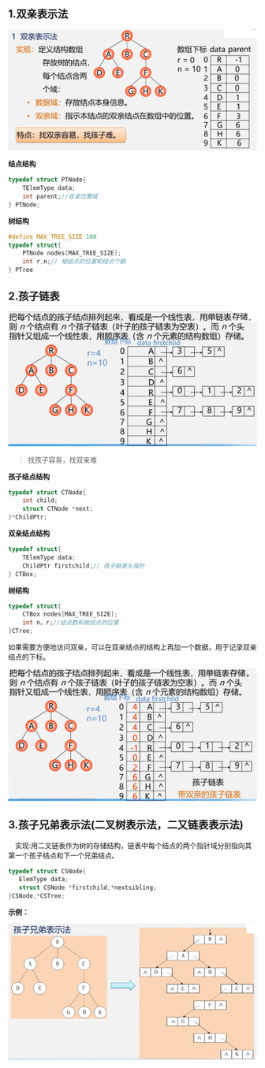 ## 1.双亲表示法  
<div><img src="./images/树的双亲表示法.png"> </img></div>  

**结点结构**
```cpp
typedef struct PTNode{
    TElemType data;
    int parent;//双亲位置域
} PTNode;
```
**树结构**
```cpp
#define MAX_TREE_SIZE 100
typedef struct{
    PTNode nodes[MAX_TREE_SIZE];
    int r,n;// 根结点的位置和结点个数
} PTree
```
## 2.孩子链表  
<div><img src="./images/孩子链表.png"> </img></div>  

>找孩子容易，找双亲难

**孩子结点结构**
```cpp
typedef struct CTNode{
    int child;
    struct CTNode *next;
}*ChildPtr;
```
**双亲结点结构**
```cpp
typedef struct{
    TElemType data;
    ChildPtr firstchild;// 孩子链表头指针
} CTBox;
```
**树结构**
```cpp
typedef struct{
    CTBox nodes[MAX_TREE_SIZE];
    int n，r;//结点数和根结点的位置
}CTree;
```
如果需要方便地访问双亲，可以在双亲结点的结构上再加一个数据，用于记录双亲结点的下标。
<div><img src="./images/带双亲的孩子链表.png"> </img></div>  

## 3.孩子兄弟表示法(二叉树表示法，二又链表表示法)
　实现:用二叉链表作为树的存储结构，链表中每个结点的两个指针域分别指向其第一个孩子结点和下一个兄弟结点。  
 ```cpp
typedef struct CSNode{
    ElemType data;
    struct CSNode *firstchild,*nextsibling;
}CSNode,*CSTree;
```
**示例：**
<div><img src="./images/孩子兄弟表示法示例.png"> </img></div>
